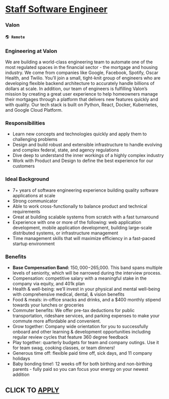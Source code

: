 # [Staff Software Engineer](https://www.remotewlb.com/apply/staff-software-engineer-108671)  
### Valon  
#### `🌎 Remote`  

### **Engineering at Valon**

We are building a world-class engineering team to automate one of the most regulated spaces in the financial sector - the mortgage and housing industry. We come from companies like Google, Facebook, Spotify, Oscar Health, and Twilio. You’ll join a small, tight-knit group of engineers who are developing flexible backend architecture to accurately handle billions of dollars at scale. In addition, our team of engineers is fulfilling Valon’s mission by creating a great user experience to help homeowners manage their mortgages through a platform that delivers new features quickly and with quality. Our tech stack is built on Python, React, Docker, Kubernetes, and Google Cloud Platform.

### Responsibilities

  * Learn new concepts and technologies quickly and apply them to challenging problems
  * Design and build robust and extensible infrastructure to handle evolving and complex federal, state, and agency regulations
  * Dive deep to understand the inner workings of a highly complex industry
  * Work with Product and Design to define the best experience for our customers

### Ideal Background

  * 7+ years of software engineering experience building quality software applications at scale
  * Strong communicator
  * Able to work cross-functionally to balance product and technical requirements
  * Great at building scalable systems from scratch with a fast turnaround
  * Experience with one or more of the following: web application development, mobile application development, building large-scale distributed systems, or infrastructure management
  * Time management skills that will maximize efficiency in a fast-paced startup environment

### Benefits

  * **Base Compensation Band:** $150,000-$265,000. This band spans multiple levels of seniority, which will be narrowed during the interview process.
  * Compensation: competitive salary with a meaningful stake in the company via equity, and 401k plan 
  * Health & well-being: we’ll invest in your physical and mental well-being with comprehensive medical, dental, & vision benefits
  * Food & meals: in-office snacks and drinks, and a $400 monthly stipend towards your lunches or groceries 
  * Commuter benefits: We offer pre-tax deductions for public transportation, rideshare services, and parking expenses to make your commute more affordable and convenient.
  * Grow together: Company wide orientation for you to successfully onboard and other learning & development opportunities including regular review cycles that feature 360 degree feedback
  * Play together: quarterly budgets for team and company outings. Use it for team swag, cooking classes, or team dinners!
  * Generous time off: flexible paid time off, sick days, and 11 company holidays 
  * Baby bonding time!: 12 weeks off for both birthing and non-birthing parents - fully paid so you can focus your energy on your newest addition

  
## CLICK TO [APPLY](https://www.remotewlb.com/apply/staff-software-engineer-108671)

